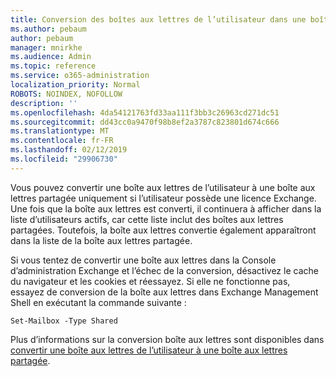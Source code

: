 ```yaml
---
title: Conversion des boîtes aux lettres de l’utilisateur dans une boîte aux lettres partagée ?
ms.author: pebaum
author: pebaum
manager: mnirkhe
ms.audience: Admin
ms.topic: reference
ms.service: o365-administration
localization_priority: Normal
ROBOTS: NOINDEX, NOFOLLOW
description: ''
ms.openlocfilehash: 4da54121763fd33aa111f3bb3c26963cd271dc51
ms.sourcegitcommit: dd43cc0a9470f98b8ef2a3787c823801d674c666
ms.translationtype: MT
ms.contentlocale: fr-FR
ms.lasthandoff: 02/12/2019
ms.locfileid: "29906730"
---
```

Vous pouvez convertir une boîte aux lettres de l’utilisateur à une boîte aux lettres partagée uniquement si l’utilisateur possède une licence Exchange. Une fois que la boîte aux lettres est converti, il continuera à afficher dans la liste d’utilisateurs actifs, car cette liste inclut des boîtes aux lettres partagées. Toutefois, la boîte aux lettres convertie également apparaîtront dans la liste de la boîte aux lettres partagée. 
  
Si vous tentez de convertir une boîte aux lettres dans la Console d’administration Exchange et l’échec de la conversion, désactivez le cache du navigateur et les cookies et réessayez. Si elle ne fonctionne pas, essayez de conversion de la boîte aux lettres dans Exchange Management Shell en exécutant la commande suivante :
  
```
Set-Mailbox -Type Shared
```

Plus d’informations sur la conversion boîte aux lettres sont disponibles dans [convertir une boîte aux lettres de l’utilisateur à une boîte aux lettres partagée](https://support.office.com/client/2e122487-e1f5-4f26-ba41-5689249d93ba).
  
